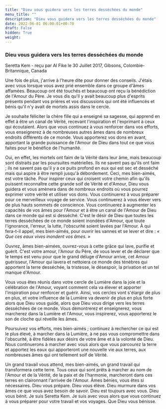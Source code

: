 ```yaml
---
title: "Dieu vous guidera vers les terres desséchées du monde"
menu_title: ""
description: "Dieu vous guidera vers les terres desséchées du monde"
date: 2022-06-01 06:00:01+00:70
draft: False
hidden: True
weight:
---
```

### Dieu vous guidera vers les terres desséchées du monde

Seretta Kem - reçu par Al Fike le 30 Juillet 2017, Gibsons, Colombie-Britannique, Canada

Une fois de plus, j'arrive à l'heure dite pour donner des conseils. J'étais avec vous lorsque vous avez prié ensemble dans ce groupe d'âmes affamées. Beaucoup ont été touchés et beaucoup ont reçu la bénédiction de l'Amour du Père. Je vous dis qu'il y avait beaucoup plus d'esprits présents pendant vos prières et vos discussions qui ont été influencés et bénis qu'il n'y avait de mortels assis dans le cercle.

Je souhaite féliciter la chère fille qui a enseigné sa sagesse, qui apprend en effet à être un canal de Vérité, recevant l'inspiration et l'exprimant à ceux qui écoutaient. Alors que vous continuez à vous renforcer dans vos efforts, vous enseignerez à de nombreuses autres âmes dans de nombreux endroits différents de ce monde. Vous apporterez vos dons en avant, apportant la grande puissance de l'Amour de Dieu dans tout ce que vous faites pour le bénéfice de l'humanité.

Oui, en effet, les mortels ont faim de la Vérité dans leur âme, mais beaucoup sont distraits par les poursuites matérielles. Ils ne savent pas qu'ils ont faim ; ils ne savent pas qu'il y a ce puits profond en eux qui est sec et desséché mais qui aspire à être rempli jusqu'à débordement. Ceci, mes bien-aimés, est votre tâche. Pour inspirer ceux qui croisent votre chemin afin qu'ils puissent reconnaître cette grande soif de Vérité et d'Amour, Dieu vous guidera et vous amènera dans de nombreux endroits où vous pourrez exprimer votre vérité et utiliser vos dons. Vous continuerez à vous préparer pour ce merveilleux voyage de service. Vous continuerez à vous élever vers de plus hauts sommets de conscience. Vous continuerez à augmenter les capacités de vos âmes pour l'Amour et à être un canal de l'Amour de Dieu dans ce monde qui est si desséché. C'est le désir de Dieu que toutes les terres desséchées de ce monde soient inondées d'Amour, que toute l'ignorance, l'erreur, la lutte, l'obscurité soient lavées par l'Amour. À qui fera-t-il appel, mes bien-aimés, pour ouvrir les vannes et se lever et dire : *« Que ces eaux vives inondent vos âmes. »*

Ouvrez, âmes bien-aimées, ouvrez-vous à cette grâce qui lave, purifie et guérit. C'est votre amour, l'Amour du Père, de vous lever et de déclarer que le temps est venu pour que le grand déluge d'Amour arrive, cet Amour guérisseur, l'Amour qui lavera et nettoiera ce monde des ténèbres qui apportent la terre desséchée, la tristesse, le désespoir, la privation et un tel manque d'Amour.

Vous vous êtes réunis dans votre cercle de Lumière dans la joie et la célébration de l'Amour, voyant comment cela va élever et apporter l'inspiration pour renforcer et guérir. Ainsi, vos cercles vont s'élargir de plus en plus, et votre influence de la Lumière va devenir de plus en plus forte alors que Dieu vous guide, alors que Dieu vous dirige vers les terres desséchées de ce monde. Vous démontrerez et enseignerez, vous marcherez dans la Lumière et l'Amour, vous inspirerez, vous apporterez le son de cloche qui réveille les âmes.

Poursuivez vos efforts, mes bien-aimés ; continuez à rechercher ce qui est le plus élevé, à marcher dans la Lumière, à ne pas vous compromettre dans l'obscurité, à être fidèles aux désirs de votre âme et à la volonté de Dieu. Nous continuerons à marcher avec vous alors que vous parcourez la terre et apportez les eaux qui apporteront une nouvelle vie aux terres, aux nombreuses âmes qui ont tellement soif de Vérité.

Un grand travail vous attend, mes bien-aimés, un grand travail qui transformera cette terre. Tous ceux qui sont prêts à marcher au nom de l'Amour et de la Vérité, de la paix et de l'harmonie, marcheront dans ces terres en claironnant l'arrivée de l'Amour. Âmes bénies, vous êtes si nécessaires. Dieu vous prépare. Dieu vous élève. Dieu murmure dans vos âmes ce que vous avez besoin de savoir. Dieu est toujours avec vous. Dieu vous bénit. Je suis Seretta Kem. Je suis avec vous alors que vous continuez à vous préparer pour votre travail et vos voyages. Que Dieu vous bénisse.





